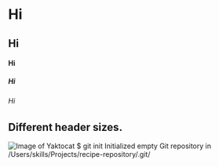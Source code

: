 # Hi
## Hi
#### Hi
##### Hi
###### Hi

## Different header sizes.

![Image of Yaktocat](https://octodex.github.com/images/yaktocat.png)
$ git init
Initialized empty Git repository in /Users/skills/Projects/recipe-repository/.git/
